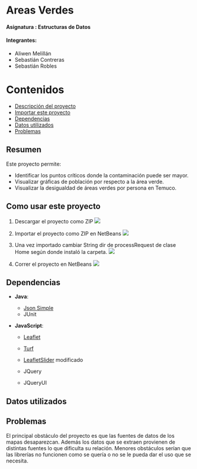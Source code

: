 # Areas Verdes
#### Asignatura : Estructuras de Datos
#### Integrantes: 
+ Aliwen Melillán
+ Sebastián Contreras
+ Sebastián Robles

# Contenidos

   * [Descripción del proyecto](#resumen)
   * [Importar este proyecto](#como-usar-este-proyecto)
   * [Dependencias](#dependencias)
   * [Datos utilizados](#datos-utilizados)
   * [Problemas](#problemas)
   
## Resumen
Este proyecto permite:
+ Identificar los puntos críticos donde la contaminación puede ser mayor.
+ Visualizar gráficas de población por respecto a la área verde.
+ Visualizar la desigualdad de áreas verdes por persona en Temuco.


## Como usar este proyecto

1. Descargar el proyecto como ZIP 
![](https://i.imgur.com/7g0QZNs.png)

2. Importar el proyecto como ZIP en NetBeans
![](https://i.imgur.com/HfA1XpY.png)

3. Una vez importado cambiar String dir de processRequest de clase Home según donde instaló la carpeta.
![](https://i.imgur.com/0N2IAWa.png)

4. Correr el proyecto en NetBeans
![](https://i.imgur.com/V88qiKC.png)

## Dependencias

+ **Java**: 
  + [Json Simple](https://code.google.com/archive/p/json-simple/)
  + JUnit

+ **JavaScript**:

  + [Leaflet](https://leafletjs.com/)

  + [Turf](https://github.com/Turfjs/turf)

  + [LeafletSlider](https://github.com/dwilhelm89/LeafletSlider) modificado

  + JQuery

  + JQueryUI
  
## Datos utilizados





## Problemas

El principal obstáculo del proyecto es que las fuentes de datos de los mapas desaparezcan. Además los datos que se extraen provienen de distintas fuentes lo que dificulta su relación.
Menores obstáculos serían que las librerías no funcionen como se quería o no se le pueda dar el uso que se necesita.

